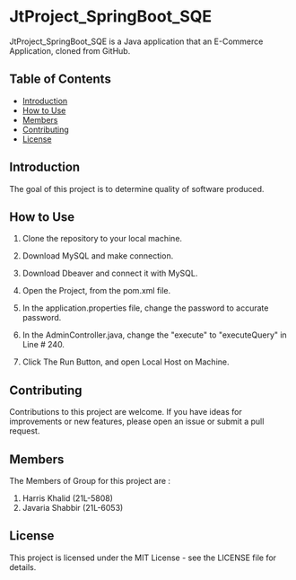 # JtProject_SpringBoot_SQE

JtProject_SpringBoot_SQE is a Java application that an E-Commerce Application, cloned from GitHub.

## Table of Contents

- [Introduction](#introduction)
- [How to Use](#how-to-use)
- [Members](#Members)
- [Contributing](#contributing)
- [License](#license)

## Introduction

The goal of this project is to determine quality of software produced.


## How to Use

1. Clone the repository to your local machine.
  
2. Download MySQL and make connection.

3. Download Dbeaver and connect it with MySQL.

4. Open the Project, from the pom.xml file.

5. In the application.properties file, change the password to accurate password.

6. In the AdminController.java, change the "execute" to "executeQuery" in Line # 240.

7. Click The Run Button, and open Local Host on Machine.
  
## Contributing

Contributions to this project are welcome. If you have ideas for improvements or new features, please open an issue or submit a pull request.

## Members

The Members of Group for this project are : 

1. Harris Khalid (21L-5808)
2. Javaria Shabbir (21L-6053)

## License
This project is licensed under the MIT License - see the LICENSE file for details.

